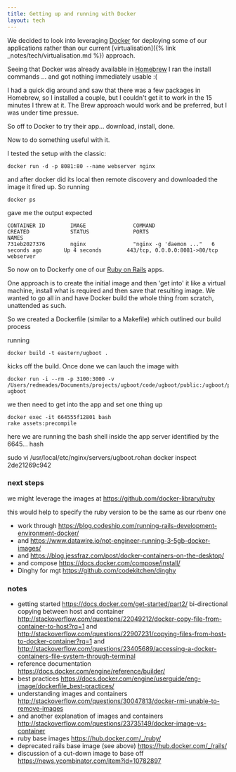 ```yaml
---
title: Getting up and running with Docker
layout: tech
---
```

We decided to look into leveraging [Docker](https://docker.com) for deploying some of our applications rather than our current [virtualisation]({% link _notes/tech/virtualisation.md %}) approach.

Seeing that Docker was already available in [Homebrew](https://brew.sh) I ran the install commands ... and got nothing immediately usable :(

I had a quick dig around and saw that there was a few packages in Homebrew, so I installed a couple, but I couldn't get it to work in the 15 minutes I threw at it. The Brew approach would work and be preferred, but I was under time pressue.

So off to Docker to try their app... download, install, done.

Now to do something useful with it.

I tested the setup with the classic:

    docker run -d -p 8081:80 --name webserver nginx

and after docker did its local then remote discovery and downloaded the image it fired up. So running

    docker ps

gave me the output expected

    CONTAINER ID        IMAGE               COMMAND                  CREATED             STATUS              PORTS                           NAMES
    731eb2027376        nginx               "nginx -g 'daemon ..."   6 seconds ago       Up 4 seconds        443/tcp, 0.0.0.0:8081->80/tcp   webserver

So now on to Dockerfy one of our [Ruby on Rails](https://rubyonrails.org) apps.

One approach is to create the initial image and then 'get into' it like a virtual machine, install what is required and then save that resulting image. We wanted to go all in and have Docker build the whole thing from scratch, unattended as such.

So we created a Dockerfile (similar to a Makefile) which outlined our build process

running

    docker build -t eastern/ugboot .

kicks off the build. Once done we can lauch the image with

    docker run -i --rm -p 3100:3000 -v /Users/redmeades/Documents/projects/ugboot/code/ugboot/public:/ugboot/public/ ugboot

we then need to get into the app and set one thing up

    docker exec -it 664555f12801 bash
    rake assets:precompile

here we are running the bash shell inside the app server identified by the 6645... hash


sudo vi /usr/local/etc/nginx/servers/ugboot.rohan 
docker inspect 2de21269c942


### next steps

we might leverage the images at <https://github.com/docker-library/ruby>

this would help to specify the ruby version to be the same as our rbenv one

* work through <https://blog.codeship.com/running-rails-development-environment-docker/>
* and <https://www.datawire.io/not-engineer-running-3-5gb-docker-images/>
* and <https://blog.jessfraz.com/post/docker-containers-on-the-desktop/>
* and compose <https://docs.docker.com/compose/install/>
* Dinghy for mgt <https://github.com/codekitchen/dinghy>

### notes

* getting started <https://docs.docker.com/get-started/part2/>
bi-directional copying between host and container <http://stackoverflow.com/questions/22049212/docker-copy-file-from-container-to-host?rq=1> and <http://stackoverflow.com/questions/22907231/copying-files-from-host-to-docker-container?rq=1> and <http://stackoverflow.com/questions/23405689/accessing-a-docker-containers-file-system-through-terminal>
* reference documentation <https://docs.docker.com/engine/reference/builder/>
* best practices <https://docs.docker.com/engine/userguide/eng-image/dockerfile_best-practices/>
* understanding images and containers <http://stackoverflow.com/questions/30047813/docker-rmi-unable-to-remove-images>
* and another explanation of images and containers <http://stackoverflow.com/questions/23735149/docker-image-vs-container>
* ruby base images <https://hub.docker.com/_/ruby/>
* deprecated rails base image (see above) <https://hub.docker.com/_/rails/>
* discussion of a cut-down image to base off <https://news.ycombinator.com/item?id=10782897>
